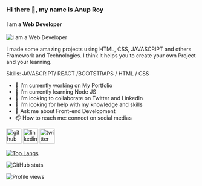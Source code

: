 ### Hi there 👋, my name is Anup Roy
#### I am a Web Developer 
![I am a Web Developer ](https://images/banner.png)

I made some amazing projects  using HTML, CSS, JAVASCRIPT and others Framework and Technologies. I think it helps you to create your own Project and your learning.

Skills:  JAVASCRIPT/ REACT /BOOTSTRAPS / HTML / CSS

- 🔭 I’m currently working on My Portfolio  
- 🌱 I’m currently learning Node JS 
- 👯 I’m looking to collaborate on Twitter and LinkedIn  
- 🤔 I’m looking for help with my knowledge and skills  
- 💬 Ask me about Front-end  Development  
- 📫 How to reach me: connect on social medias  


[<img src='https://cdn.jsdelivr.net/npm/simple-icons@3.0.1/icons/github.svg' alt='github' height='40'>](https://github.com/anuproybca)  [<img src='https://cdn.jsdelivr.net/npm/simple-icons@3.0.1/icons/linkedin.svg' alt='linkedin' height='40'>](https://www.linkedin.com/in/anuproybca/)  [<img src='https://cdn.jsdelivr.net/npm/simple-icons@3.0.1/icons/twitter.svg' alt='twitter' height='40'>](https://twitter.com/anuproybca)  

[![Top Langs](https://github-readme-stats.vercel.app/api/top-langs/?username=anuproybca)](https://github.com/anuraghazra/github-readme-stats)

![GitHub stats](https://github-readme-stats.vercel.app/api?username=anuproybca&show_icons=true)  

![Profile views](https://gpvc.arturio.dev/anuproybca)  
